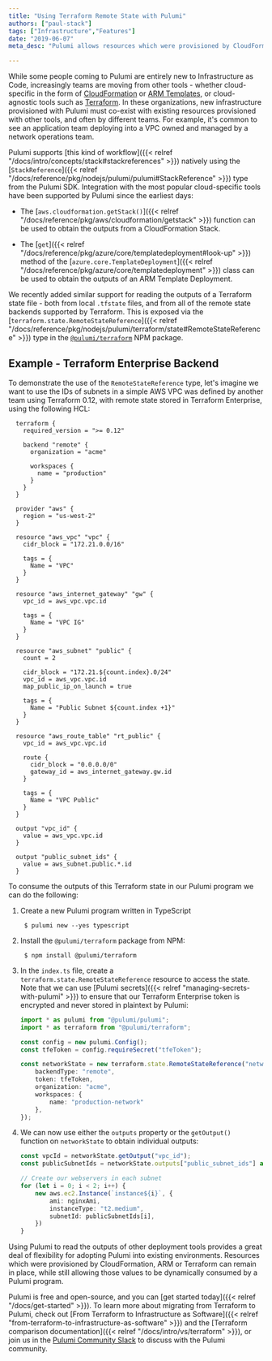 ```yaml
---
title: "Using Terraform Remote State with Pulumi"
authors: ["paul-stack"]
tags: ["Infrastructure","Features"]
date: "2019-06-07"
meta_desc: "Pulumi allows resources which were provisioned by CloudFormation, ARM, or Terraform to remain, while allowing those resources to be consumed by Pulumi."

---
```


While some people coming to Pulumi are entirely new to Infrastructure as
Code, increasingly teams are moving from other tools - whether
cloud-specific in the form of
[CloudFormation](https://aws.amazon.com/cloudformation/) or
[ARM Templates](https://docs.microsoft.com/en-us/azure/azure-resource-manager/),
or cloud-agnostic tools such as [Terraform](https://terraform.io). In
these organizations, new infrastructure provisioned with Pulumi must
co-exist with existing resources provisioned with other tools, and often
by different teams. For example, it's common to see an application team
deploying into a VPC owned and managed by a network operations team.

Pulumi supports
[this kind of workflow]({{< relref "/docs/intro/concepts/stack#stackreferences" >}})
natively using the [`StackReference`]({{< relref "/docs/reference/pkg/nodejs/pulumi/pulumi#StackReference" >}})
type from the Pulumi SDK. Integration with the most popular
cloud-specific tools have been supported by Pulumi since the earliest
days:

- The [`aws.cloudformation.getStack()`]({{< relref "/docs/reference/pkg/aws/cloudformation/getstack" >}})
  function can be used to obtain the outputs from a CloudFormation
  Stack.

- The [`get`]({{< relref "/docs/reference/pkg/azure/core/templatedeployment#look-up" >}})
  method of the
  [`azure.core.TemplateDeployment`]({{< relref "/docs/reference/pkg/azure/core/templatedeployment" >}})
  class can be used to obtain the outputs of an ARM Template Deployment.

We recently added similar support for reading the outputs of a Terraform
state file - both from local `.tfstate` files, and from all of the
remote state backends supported by Terraform. This is exposed via the
[`terraform.state.RemoteStateReference`]({{< relref "/docs/reference/pkg/nodejs/pulumi/terraform/state#RemoteStateReference" >}}) type in the
[`@pulumi/terraform`](https://www.npmjs.com/package/@pulumi/terraform)
NPM package.
<!--more-->

## Example - Terraform Enterprise Backend

To demonstrate the use of the `RemoteStateReference` type, let's imagine
we want to use the IDs of subnets in a simple AWS VPC was defined by
another team using Terraform 0.12, with remote state stored in Terraform
Enterprise, using the following HCL:

```
  terraform {
    required_version = ">= 0.12"

    backend "remote" {
      organization = "acme"

      workspaces {
        name = "production"
      }
    }
  }

  provider "aws" {
    region = "us-west-2"
  }

  resource "aws_vpc" "vpc" {
    cidr_block = "172.21.0.0/16"

    tags = {
      Name = "VPC"
    }
  }

  resource "aws_internet_gateway" "gw" {
    vpc_id = aws_vpc.vpc.id

    tags = {
      Name = "VPC IG"
    }
  }

  resource "aws_subnet" "public" {
    count = 2

    cidr_block = "172.21.${count.index}.0/24"
    vpc_id = aws_vpc.vpc.id
    map_public_ip_on_launch = true

    tags = {
      Name = "Public Subnet ${count.index +1}"
    }
  }

  resource "aws_route_table" "rt_public" {
    vpc_id = aws_vpc.vpc.id

    route {
      cidr_block = "0.0.0.0/0"
      gateway_id = aws_internet_gateway.gw.id
    }

    tags = {
      Name = "VPC Public"
    }
  }

  output "vpc_id" {
    value = aws_vpc.vpc.id
  }

  output "public_subnet_ids" {
    value = aws_subnet.public.*.id
  }
```

To consume the outputs of this Terraform state in our Pulumi program we
can do the following:

1. Create a new Pulumi program written in TypeScript

        $ pulumi new --yes typescript

2. Install the `@pulumi/terraform` package from NPM:

        $ npm install @pulumi/terraform

3. In the `index.ts` file, create a
    `terraform.state.RemoteStateReference` resource to access the state.
    Note that we can use [Pulumi
    secrets]({{< relref "managing-secrets-with-pulumi" >}})
    to ensure that our Terraform Enterprise token is encrypted and never
    stored in plaintext by Pulumi:

    ```typescript
    import * as pulumi from "@pulumi/pulumi";
    import * as terraform from "@pulumi/terraform";

    const config = new pulumi.Config();
    const tfeToken = config.requireSecret("tfeToken");

    const networkState = new terraform.state.RemoteStateReference("network", {
        backendType: "remote",
        token: tfeToken,
        organization: "acme",
        workspaces: {
            name: "production-network"
        },
    });
    ```

4. We can now use either the `outputs` property or the `getOutput()`
    function on `networkState` to obtain individual outputs:

    ```typescript
    const vpcId = networkState.getOutput("vpc_id");
    const publicSubnetIds = networkState.outputs["public_subnet_ids"] as pulumi.Output<string[]>;

    // Create our webservers in each subnet
    for (let i = 0; i < 2; i++) {
        new aws.ec2.Instance(`instance${i}`, {
            ami: nginxAmi,
            instanceType: "t2.medium",
            subnetId: publicSubnetIds[i],
        })
    }
    ```

Using Pulumi to read the outputs of other deployment tools provides a
great deal of flexibility for adopting Pulumi into existing
environments. Resources which were provisioned by CloudFormation, ARM or
Terraform can remain in place, while still allowing those values to be
dynamically consumed by a Pulumi program.

Pulumi is free and open-source, and you can [get started today]({{< relref "/docs/get-started" >}}).
To learn more about migrating
from Terraform to Pulumi, check out
[From Terraform to Infrastructure as Software]({{< relref "from-terraform-to-infrastructure-as-software" >}})
and the [Terraform comparison documentation]({{< relref "/docs/intro/vs/terraform" >}}), or join us in
the [Pulumi Community Slack](https://slack.pulumi.com/) to discuss with
the Pulumi community.
